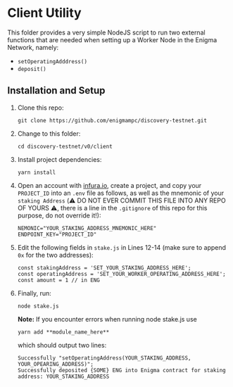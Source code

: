 # Client Utility

This folder provides a very simple NodeJS script to run two external functions that are needed when setting up a Worker Node in the Enigma Network, namely:

- `setOperatingAdddress()`
- `deposit()`

## Installation and Setup

1. Clone this repo:

    ```
    git clone https://github.com/enigmampc/discovery-testnet.git
    ```

2. Change to this folder:

    ```
    cd discovery-testnet/v0/client
    ```

3. Install project dependencies:

	```
	yarn install
	```

4. Open an account with [infura.io](https://infura.io), create a project, and copy your `PROJECT_ID` into an `.env` file as follows, as well as the mnemonic of your `staking Address` (⚠️ DO NOT EVER COMMIT THIS FILE INTO ANY REPO OF YOURS ⚠️, there is a line in the `.gitignore` of this repo for this purpose, do not override it!):

	```
	NEMONIC="YOUR_STAKING_ADDRESS_MNEMONIC_HERE"
	ENDPOINT_KEY="PROJECT_ID"
	```

4. Edit the following fields in `stake.js` in Lines 12-14 (make sure to append `0x` for the two addresses):

	```
	const stakingAddress = 'SET_YOUR_STAKING_ADDRESS_HERE';
	const operatingAddress = 'SET_YOUR_WORKER_OPERATING_ADDRESS_HERE';
	const amount = 1 // in ENG
	```

5. Finally, run:

	```
	node stake.js
	```
	**Note:**
	If you encounter errors when running node stake.js use
	```
	yarn add **module_name_here**
	```




	which should output two lines:

	```
	Successfully "setOperatingAddress(YOUR_STAKING_ADDRESS, YOUR_OPEARING_ADDRESS)";
	Successfully deposited {SOME} ENG into Enigma contract for staking address: YOUR_STAKING_ADDRESS
	```
